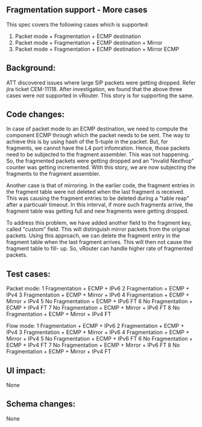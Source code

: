 Fragmentation support - More cases
----------------------------------
This spec covers the following cases which is supported:

1) Packet mode + Fragmentation + ECMP destination
2) Packet mode + Fragmentation + ECMP destination + Mirror
3) Packet mode + Fragmentation + ECMP destination + Mirror ECMP

Background:
-----------
ATT discovered issues where large SIP packets were getting dropped. Refer 
jira ticket CEM-11118. After investigation, we found that the above three
cases were not supported in vRouter. This story is for supporting the same.

Code changes:
-------------
In case of packet mode to an ECMP destination, we need to compute the component
ECMP through which the packet needs to be sent. The way to achieve this is by
using hash of the 5-tuple in the packet. But, for fragments, we cannot have
the L4 port infomration. Hence, those packets need to be subjected to the 
fragment assembler. This was not happening. So, the fragmented packets were
getting dropped and an "Invalid Nexthop" counter was getting incremented.
With this story, we are now subjecting the fragments to the fragment assembler.

Another case is that of mirroring. In the earlier code, the fragment entries
in the fragment table were not deleted when the last fragment is received.
This was causing the fragment entries to be deleted during a "table reap" after
a particualr timeout. In this interval, if more such fragments arrive, the
fragment table was getting full and new fragments were getting dropped.

To address this problem, we have added another field to the fragment key, called
"custom" field. This will distinguish mirror packets from the original packets.
Using this approach, we can delete the fragment entry in the fragment table when
the last fragment arrives. This will then not cause the fragment table to fill-
up. So, vRouter can handle higher rate of fragmented packets.

Test cases:
-----------
Packet mode:
1   Fragmentation + ECMP + IPv6
2   Fragmentation + ECMP + IPv4
3   Fragmentation + ECMP + Mirror + IPv6
4   Fragmentation + ECMP + Mirror + IPv4
5   No Fragmentation + ECMP + IPv6  FT
6   No Fragmentation + ECMP + IPv4  FT
7   No Fragmentation + ECMP + Mirror + IPv6 FT
8   No Fragmentation + ECMP + Mirror + IPv4 FT

Flow mode:
1   Fragmentation + ECMP + IPv6
2   Fragmentation + ECMP + IPv4
3   Fragmentation + ECMP + Mirror + IPv6
4   Fragmentation + ECMP + Mirror + IPv4
5   No Fragmentation + ECMP + IPv6  FT
6   No Fragmentation + ECMP + IPv4  FT
7   No Fragmentation + ECMP + Mirror + IPv6 FT
8   No Fragmentation + ECMP + Mirror + IPv4 FT

UI impact:
----------
None

Schema changes:
--------------
None
